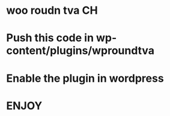 # woo roudn tva CH 
# Push this code in wp-content/plugins/wproundtva
# Enable the plugin in wordpress
# ENJOY

